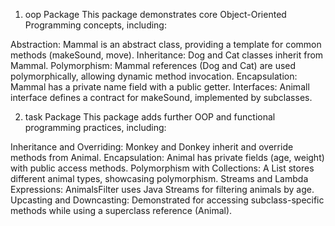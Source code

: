 1. oop Package
This package demonstrates core Object-Oriented Programming concepts, including:

Abstraction: Mammal is an abstract class, providing a template for common methods (makeSound, move).
Inheritance: Dog and Cat classes inherit from Mammal.
Polymorphism: Mammal references (Dog and Cat) are used polymorphically, allowing dynamic method invocation.
Encapsulation: Mammal has a private name field with a public getter.
Interfaces: Animall interface defines a contract for makeSound, implemented by subclasses.

2. task Package
This package adds further OOP and functional programming practices, including:

Inheritance and Overriding: Monkey and Donkey inherit and override methods from Animal.
Encapsulation: Animal has private fields (age, weight) with public access methods.
Polymorphism with Collections: A List<Animal> stores different animal types, showcasing polymorphism.
Streams and Lambda Expressions: AnimalsFilter uses Java Streams for filtering animals by age.
Upcasting and Downcasting: Demonstrated for accessing subclass-specific methods while using a superclass reference (Animal).
